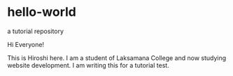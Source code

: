 # hello-world
a tutorial repository

Hi Everyone!

This is Hiroshi here. I am a student of Laksamana College and now studying website development.
I am writing this for a tutorial test.

